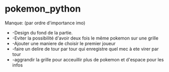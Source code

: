 # pokemon_python
Manque: (par ordre d'importance imo)
* -Design du fond de la partie.
* -Eviter la possibilité d'avoir deux fois le même pokemon sur une grille
* -Ajouter une maniere de choisir le premier joueur
* -faire un delire de tour par tour qui enregistre quel mec à ete virer par tour
* -aggrandir la grille pour acceuillir plus de pokemon et d'espace pour les infos